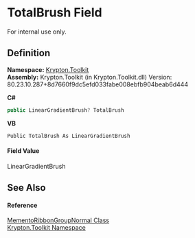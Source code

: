 # TotalBrush Field


For internal use only.



## Definition
**Namespace:** <a href="79d2eac2-21f4-54ff-7552-b20c33c30600.md">Krypton.Toolkit</a>  
**Assembly:** Krypton.Toolkit (in Krypton.Toolkit.dll) Version: 80.23.10.287+8d7660f9dc5efd033fabe008ebfb904beab6d444

**C#**
``` C#
public LinearGradientBrush? TotalBrush
```
**VB**
``` VB
Public TotalBrush As LinearGradientBrush
```



#### Field Value
LinearGradientBrush

## See Also


#### Reference
<a href="64be8fa5-9c6d-8668-d419-35844c0010ff.md">MementoRibbonGroupNormal Class</a>  
<a href="79d2eac2-21f4-54ff-7552-b20c33c30600.md">Krypton.Toolkit Namespace</a>  

